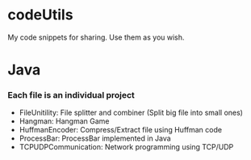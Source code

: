 # codeUtils

My code snippets for sharing. Use them as you wish.

# Java

###  Each file is an individual project

- FileUnitility: File splitter and combiner (Split big file into small ones)
- Hangman: Hangman Game
- HuffmanEncoder: Compress/Extract file using Huffman code
- ProcessBar: ProcessBar implemented in Java
- TCPUDPCommunication: Network programming using TCP/UDP
